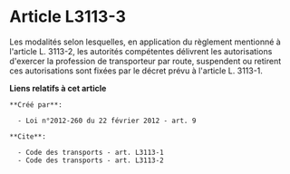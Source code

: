 # Article L3113-3

Les modalités selon lesquelles, en application du règlement mentionné à l'article L. 3113-2, les autorités compétentes
délivrent les autorisations d'exercer la profession de transporteur par route, suspendent ou retirent ces autorisations sont
fixées par le décret prévu à l'article L. 3113-1.

**Liens relatifs à cet article**

	**Créé par**:

	  - Loi n°2012-260 du 22 février 2012 - art. 9

	**Cite**:

	  - Code des transports - art. L3113-1
	  - Code des transports - art. L3113-2
